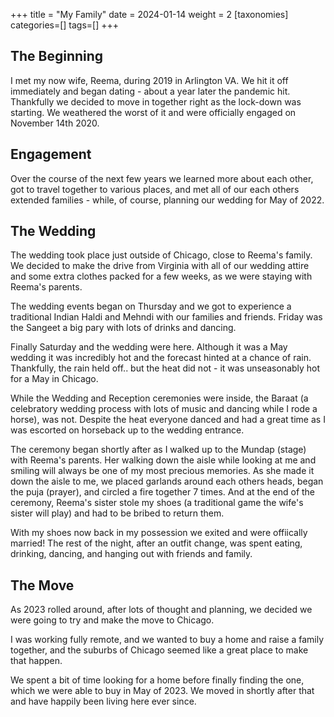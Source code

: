 +++
title = "My Family"
date = 2024-01-14
weight = 2
[taxonomies]
categories=[]
tags=[]
+++

## The Beginning

I met my now wife, Reema, during 2019 in Arlington VA. We hit it off immediately and began dating - about a year later the pandemic hit. Thankfully we decided to move in together right as the lock-down was starting. We weathered the worst of it and were officially engaged on November 14th 2020.

## Engagement

Over the course of the next few years we learned more about each other, got to travel together to various places, and met all of our each others extended families - while, of course, planning our wedding for May of 2022.

## The Wedding

The wedding took place just outside of Chicago, close to Reema's family. We decided to make the drive from Virginia with all of our wedding attire and some extra clothes packed for a few weeks, as we were staying with Reema's parents.

The wedding events began on Thursday and we got to experience a traditional Indian Haldi and Mehndi with our families and friends. Friday was the Sangeet a big pary with lots of drinks and dancing.

Finally Saturday and the wedding were here. Although it was a May wedding it was incredibly hot and the forecast hinted at a chance of rain. Thankfully, the rain held off.. but the heat did not - it was unseasonably hot for a May in Chicago.

While the Wedding and Reception ceremonies were inside, the Baraat (a celebratory wedding process with lots of music and dancing while I rode a horse), was not. Despite the heat everyone danced and had a great time as I was escorted on horseback up to the wedding entrance.

The ceremony began shortly after as I walked up to the Mundap (stage) with Reema's parents. Her walking down the aisle while looking at me and smiling will always be one of my most precious memories. As she made it down the aisle to me, we placed garlands around each others heads, began the puja (prayer), and circled a fire together 7 times. And at the end of the ceremony, Reema's sister stole my shoes (a traditional game the wife's sister will play) and had to be bribed to return them.

With my shoes now back in my possession we exited and were offiically married! The rest of the night, after an outfit change, was spent eating, drinking, dancing, and hanging out with friends and family.

## The Move

As 2023 rolled around, after lots of thought and planning, we decided we were going to try and make the move to Chicago.

I was working fully remote, and we wanted to buy a home and raise a family together, and the suburbs of Chicago seemed like a great place to make that happen.

We spent a bit of time looking for a home before finally finding the one, which we were able to buy in May of 2023. We moved in shortly after that and have happily been living here ever since.

